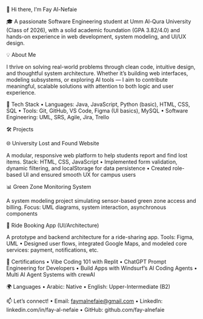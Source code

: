 👋 Hi there, I’m Fay Al-Nefaie

🎓 A passionate Software Engineering student at Umm Al-Qura University (Class of 2026), with a solid academic foundation (GPA 3.82/4.0) and hands-on experience in web development, system modeling, and UI/UX design.

💡 About Me

I thrive on solving real-world problems through clean code, intuitive design, and thoughtful system architecture. Whether it’s building web interfaces, modeling subsystems, or exploring AI tools — I aim to contribute meaningful, scalable solutions with attention to both logic and user experience.

🔧 Tech Stack
 • Languages: Java, JavaScript, Python (basic), HTML, CSS, SQL
 • Tools: Git, GitHub, VS Code, Figma (UI basics), MySQL
 • Software Engineering: UML, SRS, Agile, Jira, Trello

🛠️ Projects

🌐 University Lost and Found Website

A modular, responsive web platform to help students report and find lost items.
Stack: HTML, CSS, JavaScript
 • Implemented form validation, dynamic filtering, and localStorage for data persistence
 • Created role-based UI and ensured smooth UX for campus users

📊 Green Zone Monitoring System

A system modeling project simulating sensor-based green zone access and billing.
Focus: UML diagrams, system interaction, asynchronous components

🚕 Ride Booking App (UI/Architecture)

A prototype and backend architecture for a ride-sharing app.
Tools: Figma, UML
 • Designed user flows, integrated Google Maps, and modeled core services: payment, notifications, etc.

🧠 Certifications
 • Vibe Coding 101 with Replit
 • ChatGPT Prompt Engineering for Developers
 • Build Apps with Windsurf’s AI Coding Agents
 • Multi AI Agent Systems with crewAI

🌍 Languages
 • Arabic: Native
 • English: Upper-Intermediate (B2)

📫 Let’s connect!
 • Email: faymalnefaie@gmail.com
 • LinkedIn: linkedin.com/in/fay-al-nefaie
 • GitHub: github.com/fay-alnefaie
